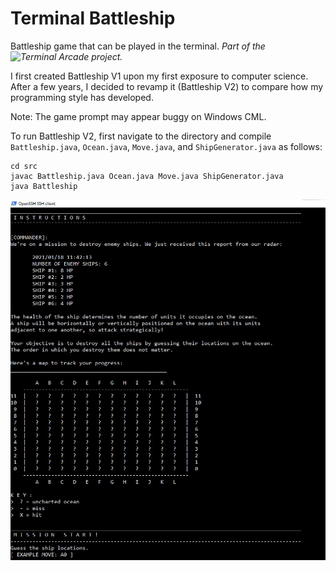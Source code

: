 # Terminal Battleship
Battleship game that can be played in the terminal.
_Part of the ![Terminal Arcade](https://github.com/TerminalArcade) project._

I first created Battleship V1 upon my first exposure to computer science. After a few years, I decided to
revamp it (Battleship V2) to compare how my programming style has developed.

Note: The game prompt may appear buggy on Windows CML.

To run Battleship V2, first navigate to the directory and compile
`Battleship.java`, `Ocean.java`, `Move.java`, and `ShipGenerator.java` as follows:
```
cd src
javac Battleship.java Ocean.java Move.java ShipGenerator.java
java Battleship
```

![screenshot](screenshot.jpg)
